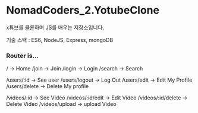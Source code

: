 # NomadCoders_2.YotubeClone

x튜브를 클론하며 JS를 배우는 저장소입니다.

기술 스택 : ES6, NodeJS, Express, mongoDB

### Router is...

/ -> Home
/join -> Join
/login -> Login
/search -> Search

/users/:id -> See user
/users/logout -> Log Out
/users/edit -> Edit My Profile
/users/delete -> Delete My profile

/videos/:id -> See Video
/videos/:id/edit -> Edit Video
/videos/:id/delete -> Delete Video
/videos/upload -> upload Video
